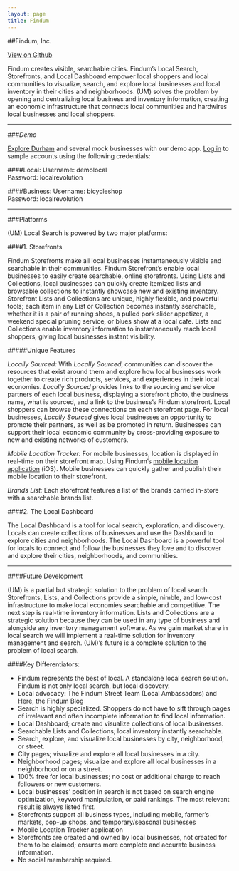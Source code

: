 ```yaml
---
layout: page
title: Findum
---
```


##Findum, Inc.

[View on Github](https://github.com/findum/findum)

Findum creates visible, searchable cities. Findum’s Local Search, Storefronts, and Local Dashboard empower local shoppers and local communities to visualize, search, and explore local businesses and local inventory in their cities and neighborhoods. (UM) solves the problem by opening and centralizing local business and inventory information, creating an economic infrastructure that connects local communities and hardwires local businesses and local shoppers.

-----

###*Demo*

[Explore Durham](https://findum-demo.herokuapp.com/explore) and several mock businesses with our demo app. [Log in](https://findum-demo.herokuapp.com/login) to sample accounts using the following credentials:

####Local:
Username: demolocal  
Password: localrevolution

####Business:
Username: bicycleshop  
Password: localrevolution

-----

###Platforms

(UM) Local Search is powered by two major platforms:

####1. Storefronts

Findum Storefronts make all local businesses instantaneously visible and searchable in their communities. Findum Storefront’s enable local businesses to easily create searchable, online storefronts. Using Lists and Collections, local businesses can quickly create itemized lists and browsable collections to instantly showcase new and existing inventory. Storefront Lists and Collections are unique, highly flexible, and powerful tools; each item in any List or Collection becomes instantly searchable, whether it is a pair of running shoes, a pulled pork slider appetizer, a weekend special pruning service, or blues show at a local cafe. Lists and Collections enable inventory information to instantaneously reach local shoppers, giving local businesses instant visibility.

#####Unique Features

*Locally Sourced:* With *Locally Sourced*, communities can discover the resources that exist around them and explore how local businesses work together to create rich products, services, and experiences in their local economies. *Locally Sourced* provides links to the sourcing and service partners of each local business, displaying a storefront photo, the business name, what is sourced, and a link to the business’s Findum storefront. Local shoppers can browse these connections on each storefront page. For local businesses, *Locally Sourced* gives local businesses an opportunity to promote their partners, as well as be promoted in return. Businesses can support their local economic community by cross-providing exposure to new and existing networks of customers.

*Mobile Location Tracker:* For mobile businesses, location is displayed in real-time on their storefront map. Using Findum’s [mobile location application](https://github.com/findum/Location) (iOS). Mobile businesses can quickly gather and publish their mobile location to their storefront.

*Brands List:* Each storefront features a list of the brands carried in-store with a searchable brands list.

####2. The Local Dashboard

The Local Dashboard is a tool for local search, exploration, and discovery. Locals can create collections of businesses and use the Dashboard to explore cities and neighborhoods. The Local Dashboard is a powerful tool for locals to connect and follow the businesses they love and to discover and explore their cities, neighborhoods, and communities.

-----

####Future Development

(UM) is a partial but strategic solution to the problem of local search. Storefronts, Lists, and Collections provide a simple, nimble, and low-cost infrastructure to make local economies searchable and competitive. The next step is real-time inventory information. Lists and Collections are a strategic solution because they can be used in any type of business and alongside any inventory management software. As we gain market share in local search we will implement a real-time solution for inventory management and search. (UM)’s future is a complete solution to the problem of local search.

####Key Differentiators:

- Findum represents the best of local. A standalone local search solution. Findum is not only local search, but local discovery.
- Local advocacy: The Findum Street Team (Local Ambassadors) and Here, the Findum Blog
- Search is highly specialized. Shoppers do not have to sift through pages of irrelevant and often incomplete information to find local information.
- Local Dashboard; create and visualize collections of local businesses.
- Searchable Lists and Collections; local inventory instantly searchable.
- Search, explore, and visualize local businesses by city, neighborhood, or street.
- City pages; visualize and explore all local businesses in a city.
- Neighborhood pages; visualize and explore all local businesses in a neighborhood or on a street.
- 100% free for local businesses; no cost or additional charge to reach followers or new customers.
- Local businesses’ position in search is not based on search engine optimization, keyword manipulation, or paid rankings. The most relevant result is always listed first.
- Storefronts support all business types, including mobile, farmer’s markets, pop-up shops, and temporary/seasonal businesses
- Mobile Location Tracker application
- Storefronts are created and owned by local businesses, not created for them to be claimed; ensures more complete and accurate business information.
- No social membership required.

